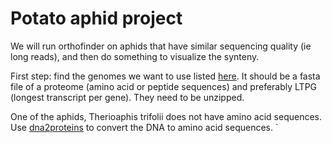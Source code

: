 # Potato aphid project

We will run orthofinder on aphids that have similar sequencing quality (ie long reads), and then do something to visualize the synteny.

First step: find the genomes we want to use listed [here](https://docs.google.com/spreadsheets/d/1YTeKEWSZg9Z5VIzDOeepkhvPFj-RW5Ua3oGiUnMjQRo/edit#gid=611073991). It should be a fasta file of a proteome (amino acid or peptide sequences) and preferably LTPG (longest transcript per gene). They need to be unzipped. 

One of the aphids, Therioaphis trifolii does not have amino acid sequences. Use [dna2proteins](https://github.com/prestevez/dna2proteins/tree/master) to convert the DNA to amino acid sequences. `
